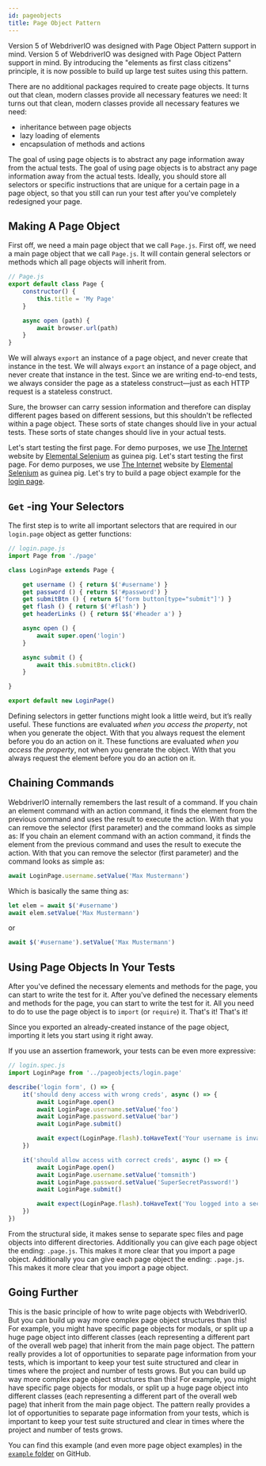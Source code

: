 ```yaml
---
id: pageobjects
title: Page Object Pattern
---
```


Version 5 of WebdriverIO was designed with Page Object Pattern support in mind. Version 5 of WebdriverIO was designed with Page Object Pattern support in mind. By introducing the "elements as first class citizens" principle, it is now possible to build up large test suites using this pattern.

There are no additional packages required to create page objects. It turns out that clean, modern classes provide all necessary features we need: It turns out that clean, modern classes provide all necessary features we need:

- inheritance between page objects
- lazy loading of elements
- encapsulation of methods and actions

The goal of using page objects is to abstract any page information away from the actual tests. The goal of using page objects is to abstract any page information away from the actual tests. Ideally, you should store all selectors or specific instructions that are unique for a certain page in a page object, so that you still can run your test after you've completely redesigned your page.

## Making A Page Object

First off, we need a main page object that we call `Page.js`. First off, we need a main page object that we call `Page.js`. It will contain general selectors or methods which all page objects will inherit from.

```js
// Page.js
export default class Page {
    constructor() {
        this.title = 'My Page'
    }

    async open (path) {
        await browser.url(path)
    }
}
```

We will always `export` an instance of a page object, and never create that instance in the test. We will always `export` an instance of a page object, and never create that instance in the test. Since we are writing end-to-end tests, we always consider the page as a stateless construct&mdash;just as each HTTP request is a stateless construct.

Sure, the browser can carry session information and therefore can display different pages based on different sessions, but this shouldn't be reflected within a page object. These sorts of state changes should live in your actual tests. These sorts of state changes should live in your actual tests.

Let's start testing the first page. For demo purposes, we use [The Internet](http://the-internet.herokuapp.com) website by [Elemental Selenium](http://elementalselenium.com) as guinea pig. Let's start testing the first page. For demo purposes, we use [The Internet](http://the-internet.herokuapp.com) website by [Elemental Selenium](http://elementalselenium.com) as guinea pig. Let's try to build a page object example for the [login page](http://the-internet.herokuapp.com/login).

## `Get` -ing Your Selectors

The first step is to write all important selectors that are required in our `login.page` object as getter functions:

```js
// login.page.js
import Page from './page'

class LoginPage extends Page {

    get username () { return $('#username') }
    get password () { return $('#password') }
    get submitBtn () { return $('form button[type="submit"]') }
    get flash () { return $('#flash') }
    get headerLinks () { return $$('#header a') }

    async open () {
        await super.open('login')
    }

    async submit () {
        await this.submitBtn.click()
    }

}

export default new LoginPage()
```

Defining selectors in getter functions might look a little weird, but it’s really useful. These functions are evaluated _when you access the property_, not when you generate the object. With that you always request the element before you do an action on it. These functions are evaluated _when you access the property_, not when you generate the object. With that you always request the element before you do an action on it.

## Chaining Commands

WebdriverIO internally remembers the last result of a command. If you chain an element command with an action command, it finds the element from the previous command and uses the result to execute the action. With that you can remove the selector (first parameter) and the command looks as simple as: If you chain an element command with an action command, it finds the element from the previous command and uses the result to execute the action. With that you can remove the selector (first parameter) and the command looks as simple as:

```js
await LoginPage.username.setValue('Max Mustermann')
```

Which is basically the same thing as:

```js
let elem = await $('#username')
await elem.setValue('Max Mustermann')
```

or

```js
await $('#username').setValue('Max Mustermann')
```

## Using Page Objects In Your Tests

After you've defined the necessary elements and methods for the page, you can start to write the test for it. After you've defined the necessary elements and methods for the page, you can start to write the test for it. All you need to do to use the page object is to `import` (or `require`) it. That's it! That's it!

Since you exported an already-created instance of the page object, importing it lets you start using it right away.

If you use an assertion framework, your tests can be even more expressive:

```js
// login.spec.js
import LoginPage from '../pageobjects/login.page'

describe('login form', () => {
    it('should deny access with wrong creds', async () => {
        await LoginPage.open()
        await LoginPage.username.setValue('foo')
        await LoginPage.password.setValue('bar')
        await LoginPage.submit()

        await expect(LoginPage.flash).toHaveText('Your username is invalid!')
    })

    it('should allow access with correct creds', async () => {
        await LoginPage.open()
        await LoginPage.username.setValue('tomsmith')
        await LoginPage.password.setValue('SuperSecretPassword!')
        await LoginPage.submit()

        await expect(LoginPage.flash).toHaveText('You logged into a secure area!')
    })
})
```

From the structural side, it makes sense to separate spec files and page objects into different directories. Additionally you can give each page object the ending: `.page.js`. This makes it more clear that you import a page object. Additionally you can give each page object the ending: `.page.js`. This makes it more clear that you import a page object.

## Going Further

This is the basic principle of how to write page objects with WebdriverIO. But you can build up way more complex page object structures than this! For example, you might have specific page objects for modals, or split up a huge page object into different classes (each representing a different part of the overall web page) that inherit from the main page object. The pattern really provides a lot of opportunities to separate page information from your tests, which is important to keep your test suite structured and clear in times where the project and number of tests grows. But you can build up way more complex page object structures than this! For example, you might have specific page objects for modals, or split up a huge page object into different classes (each representing a different part of the overall web page) that inherit from the main page object. The pattern really provides a lot of opportunities to separate page information from your tests, which is important to keep your test suite structured and clear in times where the project and number of tests grows.

You can find this example (and even more page object examples) in the [`example` folder](https://github.com/webdriverio/webdriverio/tree/main/examples/pageobject) on GitHub.

